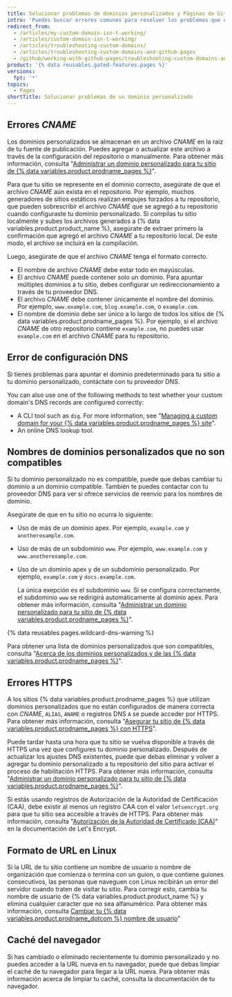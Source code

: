 ```yaml
---
title: Solucionar problemas de dominios personalizados y Páginas de GitHub
intro: 'Puedes buscar errores comunes para resolver los problemas que existan con los dominios personalizados o HTTPS para tu sitio de {% data variables.product.prodname_pages %}.'
redirect_from:
  - /articles/my-custom-domain-isn-t-working/
  - /articles/custom-domain-isn-t-working/
  - /articles/troubleshooting-custom-domains/
  - /articles/troubleshooting-custom-domains-and-github-pages
  - /github/working-with-github-pages/troubleshooting-custom-domains-and-github-pages
product: '{% data reusables.gated-features.pages %}'
versions:
  fpt: '*'
topics:
  - Pages
shortTitle: Solucionar problemas de un dominio personalizado
---
```


## Errores _CNAME_

Los dominios personalizados se almacenan en un archivo _CNAME_ en la raíz de tu fuente de publicación. Puedes agregar o actualizar este archivo a través de la configuración del repositorio o manualmente. Para obtener más información, consulta "[Administrar un dominio personalizado para tu sitio de {% data variables.product.prodname_pages %}](/articles/managing-a-custom-domain-for-your-github-pages-site)".

Para que tu sitio se represente en el dominio correcto, asegúrate de que el archivo _CNAME_ aún exista en el repositorio. Por ejemplo, muchos generadores de sitios estáticos realizan empujes forzados a tu repositorio, que pueden sobrescribir el archivo _CNAME_ que se agregó a tu repositorio cuando configuraste tu dominio personalizado. Si compilas tu sitio localmente y subes los archivos generados a {% data variables.product.product_name %}, asegúrate de extraer primero la confirmación que agregó el archivo _CNAME_ a tu repositorio local. De este modo, el archivo se incluirá en la compilación.

Luego, asegúrate de que el archivo _CNAME_ tenga el formato correcto.

- El nombre de archivo _CNAME_ debe estar todo en mayúsculas.
- El archivo _CNAME_ puede contener solo un dominio. Para apuntar múltiples dominios a tu sitio, debes configurar un redireccionamiento a través de tu proveedor DNS.
- El archivo _CNAME_ debe contener únicamente el nombre del dominio. Por ejemplo, `www.example.com`, `blog.example.com`, o `example.com`.
- El nombre de dominio debe ser único a lo largo de todos los sitios de {% data variables.product.prodname_pages %}. Por ejemplo, si el archivo _CNAME_ de otro repositorio contiene `example.com`, no puedes usar `example.com` en el archivo _CNAME_ para tu repositorio.

## Error de configuración DNS

Si tienes problemas para apuntar el dominio predeterminado para tu sitio a tu dominio personalizado, contáctate con tu proveedor DNS.

You can also use one of the following methods to test whether your custom domain's DNS records are configured correctly:

- A CLI tool such as `dig`. For more information, see "[Managing a custom domain for your {% data variables.product.prodname_pages %} site](/articles/managing-a-custom-domain-for-your-github-pages-site)".
- An online DNS lookup tool.

## Nombres de dominios personalizados que no son compatibles

Si tu dominio personalizado no es compatible, puede que debas cambiar tu dominio a un dominio compatible. También te puedes contactar con tu proveedor DNS para ver si ofrece servicios de reenvío para los nombres de dominio.

Asegúrate de que en tu sitio no ocurra lo siguiente:
- Uso de más de un dominio apex. Por ejemplo, `example.com` y `anotherexample.com`.
- Uso de más de un subdominio `www`. Por ejemplo, `www.example.com` y `www.anotherexample.com`.
- Uso de un dominio apex y de un subdominio personalizado. Por ejemplo, `example.com` y `docs.example.com`.

  La única exepción es el subdominio `www`. Si se configura correctamente, el subdominio `www` se redirigirá automáticamente al dominio apex. Para obtener más información, consulta "[Administrar un dominio personalizado para tu sitio de {% data variables.product.prodname_pages %}](/github/working-with-github-pages/managing-a-custom-domain-for-your-github-pages-site#configuring-an-apex-domain)".

{% data reusables.pages.wildcard-dns-warning %}

Para obtener una lista de dominios personalizados que son compatibles, consulta "[Acerca de los dominios personalizados y de las {% data variables.product.prodname_pages %}](/articles/about-custom-domains-and-github-pages/#supported-custom-domains)".

## Errores HTTPS

A los sitios {% data variables.product.prodname_pages %} que utilizan dominios personalizados que no están configurados de manera correcta con _CNAME_, `ALIAS`, `ANAME` o registros DNS `A` se puede acceder por HTTPS. Para obtener más información, consulta "[Asegurar tu sitio de {% data variables.product.prodname_pages %} con HTTPS](/articles/securing-your-github-pages-site-with-https)".

Puede tardar hasta una hora que tu sitio se vuelva disponible a través de HTTPS una vez que configures tu dominio personalizado. Después de actualizar los ajustes DNS existentes, puede que debas eliminar y volver a agregar tu dominio personalizado a tu repositorio del sitio para activar el proceso de habilitación HTTPS. Para obtener más información, consulta "[Administrar un dominio personalizado para tu sitio de {% data variables.product.prodname_pages %}](/articles/managing-a-custom-domain-for-your-github-pages-site)".

Si estás usando registros de Autorización de la Autoridad de Certificación (CAA), debe existir al menos un registro CAA con el valor `letsencrypt.org` para que tu sitio sea accesible a través de HTTPS. Para obtener más información, consulta "[Autorización de la Autoridad de Certificado (CAA)](https://letsencrypt.org/docs/caa/)" en la documentación de Let's Encrypt.

## Formato de URL en Linux

Si la URL de tu sitio contiene un nombre de usuario o nombre de organización que comienza o termina con un guion, o que contiene guiones consecutivos, las personas que naveguen con Linux recibirán un error del servidor cuando traten de visitar tu sitio. Para corregir esto, cambia tu nombre de usuario de {% data variables.product.product_name %} y elimina cualquier caracter que no sea alfanumérico. Para obtener más información, consulta [Cambiar tu {% data variables.product.prodname_dotcom %} nombre de usuario](/articles/changing-your-github-username/)"

## Caché del navegador

Si has cambiado o eliminado recientemente tu dominio personalizado y no puedes acceder a la URL nueva en tu navegador, puede que debas limpiar el caché de tu navegador para llegar a la URL nueva. Para obtener más información acerca de limpiar tu caché, consulta la documentación de tu navegador.
